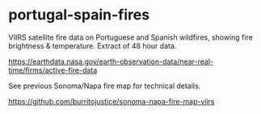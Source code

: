 # portugal-spain-fires
VIIRS satellite fire data on Portuguese and Spanish wildfires, showing fire brightness & temperature. Extract of 48 hour data.

https://earthdata.nasa.gov/earth-observation-data/near-real-time/firms/active-fire-data

See previous Sonoma/Napa fire map for technical details.

https://github.com/burritojustice/sonoma-napa-fire-map-viirs


